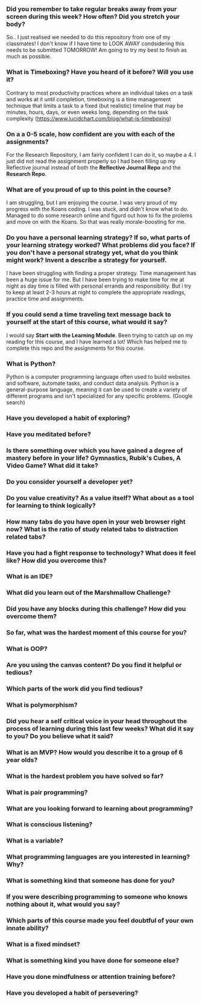 ### Did you remember to take regular breaks away from your screen during this week? How often? Did you stretch your body?
So.. I just realised we needed to do this repository from one of my classmates! I don't know if I have time to LOOK AWAY condsidering this needs to be submitted TOMORROW! Am going to try my best to finish as much as possible.


### What is Timeboxing? Have you heard of it before? Will you use it?
Contrary to most productivity practices where an individual takes on a task and works at it until completion, timeboxing is a time management technique that limits a task to a fixed (but realistic) timeline that may be minutes, hours, days, or even weeks long, depending on the task complexity (https://www.lucidchart.com/blog/what-is-timeboxing)

### On a a 0-5 scale, how confident are you with each of the assignments?
For the Research Repository, I am fairly confident I can do it, so maybe a 4. I just did not read the assignment properly so I had been filling up my Reflective journal instead of both the **Reflective Journal Repo** and the **Research Repo**.

### What are of you proud of up to this point in the course?
I am struggling, but I am enjoying the course. I was very proud of my progress with the Koans coding. I was stuck, and didn't know what to do. Managed to do some research online and figurd out how to fix the prolems and move on with the Koans. So that was really morale-boosting for me.

### Do you have a personal learning strategy? If so, what parts of your learning strategy worked? What problems did you face? If you don't have a personal strategy yet, what do you think might work? Invent a describe a strategy for yourself. 
I have been struggling with finding a proper strategy. Time management has been a huge issue for me. But I have been trying to make time for me at night as day time is filled with personal errands and responsibility. But i try to keep at least 2-3 hours at night to complete the appropriate readings, practice time and assignments.

### If you could send a time traveling text message back to yourself at the start of this course, what would it say?
I would say **Start with the Learning Module**. Been trying to catch up on my reading for this course, and I have learned a lot! Which has helped me to complete this repo and the assignments for this course.

### What is Python?
Python is a computer programming language often used to build websites and software, automate tasks, and conduct data analysis. Python is a general-purpose language, meaning it can be used to create a variety of different programs and isn't specialized for any specific problems. (Google search)

### Have you developed a habit of exploring?

### Have you meditated before?

### Is there something over which you have gained a degree of mastery before in your life? Gymnastics, Rubik's Cubes, A Video Game? What did it take?

### Do you consider yourself a developer yet?

### Do you value creativity? As a value itself? What about as a tool for learning to think logically?

### How many tabs do you have open in your web browser right now? What is the ratio of study related tabs to distraction related tabs?

### Have you had a fight response to technology? What does it feel like? How did you overcome this?

### What is an IDE?

### What did you learn out of the Marshmallow Challenge?

### Did you have any blocks during this challenge? How did you overcome them?

### So far, what was the hardest moment of this course for you?

### What is OOP?

### Are you using the canvas content? Do you find it helpful or tedious?

### Which parts of the work did you find tedious?

### What is polymorphism?

### Did you hear a self critical voice in your head throughout the process of learning during this last few weeks? What did it say to you? Do you believe what it said?

### What is an MVP? How would you describe it to a group of 6 year olds?

### What is the hardest problem you have solved so far?

### What is pair programming?

### What are you looking forward to learning about programming?

### What is conscious listening?

### What is a variable?

### What programming languages are you interested in learning? Why?

### What is something kind that someone has done for you?

### If you were describing programming to someone who knows nothing about it, what would you say?

### Which parts of this course made you feel doubtful of your own innate ability?

### What is a fixed mindset?

### What is something kind you have done for someone else?

### Have you done mindfulness or attention training before?

### Have you developed a habit of persevering?









